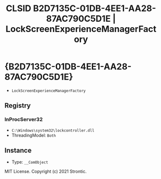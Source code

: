 ﻿---
title: "CLSID B2D7135C-01DB-4EE1-AA28-87AC790C5D1E | LockScreenExperienceManagerFactory"
excerpt: What is COM-Object CLSID B2D7135C-01DB-4EE1-AA28-87AC790C5D1E?
---

# {B2D7135C-01DB-4EE1-AA28-87AC790C5D1E}

* `LockScreenExperienceManagerFactory`

## Registry


### InProcServer32

* `C:\Windows\system32\lockcontroller.dll`
* ThreadingModel: `Both`

## Instance

* Type: `__ComObject`

MIT License. Copyright (c) 2021 Strontic.


